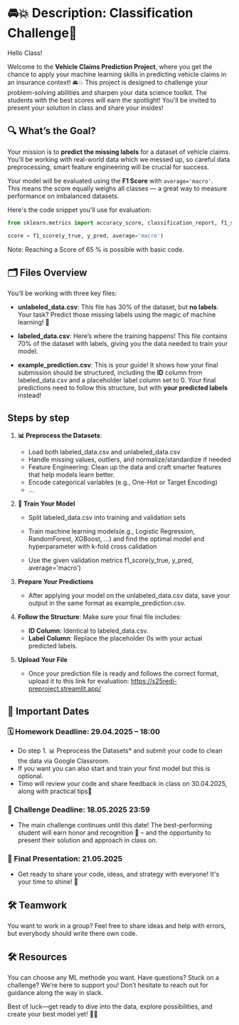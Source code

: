 #  🚘💥 Description: Classification Challenge🚀

Hello Class!

Welcome to the **Vehicle Claims Prediction Project**, where you get the chance to apply your machine learning skills in predicting vehicle claims in an insurance context! 🚘💥 This project is designed to challenge your problem-solving abilities and sharpen your data science toolkit. The students with the best scores will earn the spotlight! You'll be invited to present your solution in class and share your insides!

## 🔍 What’s the Goal?

Your mission is to **predict the missing labels** for a dataset of vehicle claims. You'll be working with real-world data which we messed up, so careful data preprocessing, smart feature engineering will be crucial for success. 

Your model will be evaluated using the **F1 Score** with `average='macro'`.  
This means the score equally weighs all classes — a great way to measure performance on imbalanced datasets.

Here's the code snippet you'll use for evaluation:

```python
from sklearn.metrics import accuracy_score, classification_report, f1_score

score = f1_score(y_true, y_pred, average='macro')
```
Note: Reaching a Score of 65 % is possible with basic code.

## 🗂 Files Overview

You’ll be working with three key files:

- **unlabeled_data.csv**: This file has 30% of the dataset, but **no labels**. Your task? Predict those missing labels using the magic of machine learning! 🔮
  
- **labeled_data.csv**: Here’s where the training happens! This file contains 70% of the dataset with labels, giving you the data needed to train your model.
  
- **example_prediction.csv**: This is your guide! It shows how your final submission should be structured, including the **ID** column from labeled_data.csv and a placeholder label column set to 0. Your final predictions need to follow this structure, but with **your predicted labels** instead!

## Steps by step
1. **📊 Preprocess the Datasets**: 
   - Load both labeled_data.csv and unlabeled_data.csv
   - Handle missing values, outliers, and normalize/standardize if needed
   - Feature Engineering: Clean up the data and craft smarter features that help models learn better.
   - Encode categorical variables (e.g., One-Hot or Target Encoding)
   - ...


2. **🧠 Train Your Model**
   - Split labeled_data.csv into training and validation sets
   - Train machine learning models(e.g., Logistic Regression, RandomForest, XGBoost, ...) and find the optimal model and hyperparameter with k-fold cross calidation 

   - Use the given validation metrics f1_score(y_true, y_pred, average='macro') 

3. **Prepare Your Predictions**
   - After applying your model on the unlabeled_data.csv data, save your output in the same format as example_prediction.csv.

4. **Follow the Structure**: Make sure your final file includes:
   - **ID Column**: Identical to labeled_data.csv.
   - **Label Column**: Replace the placeholder 0s with your actual predicted labels.

5. **Upload Your File**
   - Once your prediction file is ready and follows the correct format, upload it to this link for evaluation:
   https://s25redi-preproject.streamlit.app/

## 📅 Important Dates
### 🗓️ Homework Deadline: 29.04.2025 – 18:00
- Do step 1. 📊 Preprocess the Datasets* and submit your code to clean the data via Google Classroom.
- If you want you can also start and train your first model but this is optional. 
- Timo will review your code and share feedback in class on 30.04.2025, along with practical tips🚀

### 🏁 Challenge Deadline: 18.05.2025 23:59
- The main challenge continues until this date!
The best-performing student will earn honor and recognition 🎉 – and the opportunity to present their solution and approach in class on.

### 📢 Final Presentation: 21.05.2025 
- Get ready to share your code, ideas, and strategy with everyone! It's your time to shine! 🌟

## 🛠 Teamwork

You want to work in a group? Feel free to share ideas and help with errors, but everybody should write there own code.

## 🛠 Resources

You can choose any ML methode you want. 
Have questions? Stuck on a challenge? We’re here to support you! Don’t hesitate to reach out for guidance along the way in slack. 

Best of luck—get ready to dive into the data, explore possibilities, and create your best model yet! 💪🎉
